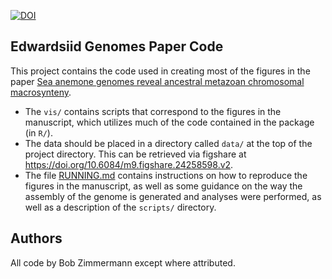 [![DOI](https://zenodo.org/badge/678549182.svg)](https://zenodo.org/doi/10.5281/zenodo.8402538)

## Edwardsiid Genomes Paper Code

This project contains the code used in creating most of the figures in the
paper [Sea anemone genomes reveal ancestral metazoan chromosomal macrosynteny](https://www.biorxiv.org/content/10.1101/2020.10.30.359448v3).

- The `vis/` contains scripts that correspond to the figures in the manuscript, which utilizes much of the code contained in the package (in `R/`).
- The data should be placed in a directory called `data/` at the top of the project directory. This can be retrieved via figshare at https://doi.org/10.6084/m9.figshare.24258598.v2.
- The file [RUNNING.md](RUNNING.md) contains instructions on how to reproduce the figures in the manuscript, as well as some guidance on
  the way the assembly of the genome is generated and analyses were performed, as well as a description of the `scripts/` directory.

## Authors

All code by Bob Zimmermann except where attributed.
